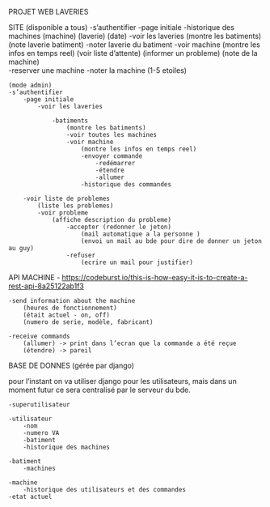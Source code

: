 PROJET WEB LAVERIES

SITE
(disponible a tous)
-s’authentifier
	-page initiale
		-historique des machines
			(machine)
			(laverie)
			(date)
		-voir les laveries
			(montre les batiments) 
			(note laverie batiment)
			-noter laverie du batiment 
			-voir machine
				(montre les infos en temps reel)
				(voir liste d’attente)
				(informer un probleme)
				(note de la machine)	
				-reserver une machine
				-noter la machine (1-5 etoiles)
								
				
	(mode admin)
	-s’authentifier
		-page initiale
			-voir les laveries
						
				-batiments	
					(montre les batiments) 
					-voir toutes les machines
					-voir machine
						(montre les infos en temps reel)
						-envoyer commande
							-redémarrer
							-étendre
							-allumer
						-historique des commandes		

		-voir liste de problemes
			(liste les problemes)
			-voir probleme
				(affiche description du probleme)
					-accepter (redonner le jeton)
						(mail automatique a la personne )
						(envoi un mail au bde pour dire de donner un jeton au guy)
					-refuser 
						(ecrire un mail pour justifier)



API MACHINE  - https://codeburst.io/this-is-how-easy-it-is-to-create-a-rest-api-8a25122ab1f3

	-send information about the machine
		(heures de fonctionnement)
		(était actuel - on, off)
		(numero de serie, modèle, fabricant)

	-receive commands 
		(allumer) -> print dans l’ecran que la commande a été reçue 
		(étendre) -> pareil


BASE DE DONNES (gérée par django)

pour l’instant on va utiliser django pour les utilisateurs, mais dans un moment futur ce sera centralisé par le serveur du bde.

	-superutilisateur

	-utilisateur
		-nom
		-numero VA
		-batiment
		-historique des machines

	-batiment	
		-machines

	-machine
		-historique des utilisateurs et des commandes
	-etat actuel






		

